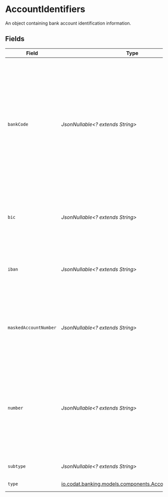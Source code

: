 # AccountIdentifiers

An object containing bank account identification information.


## Fields

| Field                                                                                                                                                                                         | Type                                                                                                                                                                                          | Required                                                                                                                                                                                      | Description                                                                                                                                                                                   |
| --------------------------------------------------------------------------------------------------------------------------------------------------------------------------------------------- | --------------------------------------------------------------------------------------------------------------------------------------------------------------------------------------------- | --------------------------------------------------------------------------------------------------------------------------------------------------------------------------------------------- | --------------------------------------------------------------------------------------------------------------------------------------------------------------------------------------------- |
| `bankCode`                                                                                                                                                                                    | *JsonNullable<? extends String>*                                                                                                                                                              | :heavy_minus_sign:                                                                                                                                                                            | The local (usually national) routing number for the account.<br/><br/>This is known by different names in different countries:<br/>* BSB code (Australia)<br/>* routing number (Canada, USA)<br/>* sort code (UK) |
| `bic`                                                                                                                                                                                         | *JsonNullable<? extends String>*                                                                                                                                                              | :heavy_minus_sign:                                                                                                                                                                            | The ISO 9362 code (commonly called SWIFT code, SWIFT-BIC or BIC) for the account.                                                                                                             |
| `iban`                                                                                                                                                                                        | *JsonNullable<? extends String>*                                                                                                                                                              | :heavy_minus_sign:                                                                                                                                                                            | The international bank account number (IBAN) for the account, if known.                                                                                                                       |
| `maskedAccountNumber`                                                                                                                                                                         | *JsonNullable<? extends String>*                                                                                                                                                              | :heavy_minus_sign:                                                                                                                                                                            | A portion of the actual account `number` to help account identification where number is tokenised (Plaid only)                                                                                |
| `number`                                                                                                                                                                                      | *JsonNullable<? extends String>*                                                                                                                                                              | :heavy_minus_sign:                                                                                                                                                                            | The account number for the account. When combined with the`bankCode`, this is usually enough to uniquely identify an account within a jurisdiction.                                           |
| `subtype`                                                                                                                                                                                     | *JsonNullable<? extends String>*                                                                                                                                                              | :heavy_minus_sign:                                                                                                                                                                            | Detailed account category                                                                                                                                                                     |
| `type`                                                                                                                                                                                        | [io.codat.banking.models.components.AccountIdentifierType](../../models/components/AccountIdentifierType.md)                                                                                  | :heavy_check_mark:                                                                                                                                                                            | Type of account                                                                                                                                                                               |